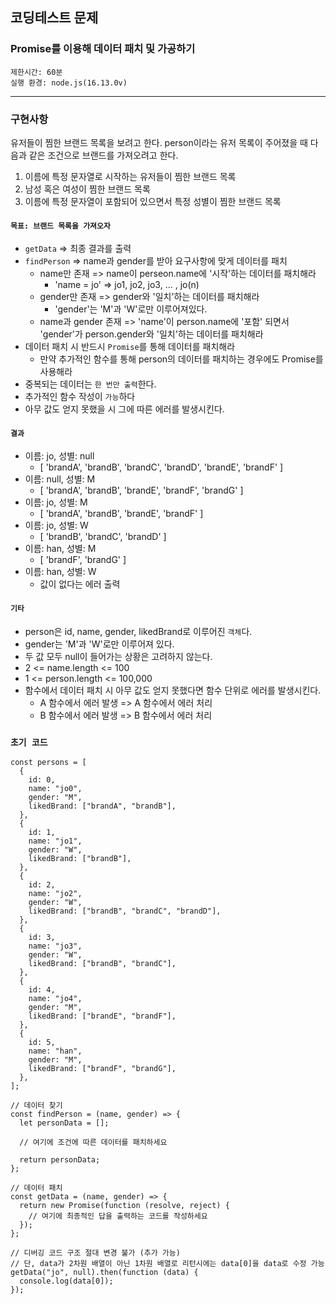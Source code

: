 ## 코딩테스트 문제

### Promise를 이용해 데이터 패치 및 가공하기

```
제한시간: 60분
실행 환경: node.js(16.13.0v)
```

<hr />

### 구현사항

유저들이 찜한 브랜드 목록을 보려고 한다.
person이라는 유저 목록이 주어졌을 때 다음과 같은 조건으로 브랜드를 가져오려고 한다.

1. 이름에 특정 문자열로 시작하는 유저들이 찜한 브랜드 목록
2. 남성 혹은 여성이 찜한 브랜드 목록
3. 이름에 특정 문자열이 포함되어 있으면서 특정 성별이 찜한 브랜드 목록

#### `목표: 브랜드 목록을 가져오자`

- `getData` => 최종 결과를 출력
- `findPerson` => name과 gender를 받아 요구사항에 맞게 데이터를 패치
  - name만 존재 => name이 perseon.name에 '시작'하는 데이터를 패치해라
    - 'name = jo' => jo1, jo2, jo3, ... , jo(n)
  - gender만 존재 => gender와 '일치'하는 데이터를 패치해라
    - 'gender'는 'M'과 'W'로만 이루어져있다.
  - name과 gender 존재 => 'name'이 person.name에 '포함' 되면서 'gender'가 person.gender와 '일치'하는 데이터를 패치해라
- 데이터 패치 시 반드시 `Promise`를 통해 데이터를 패치해라
  - 만약 추가적인 함수를 통해 person의 데이터를 패치하는 경우에도 Promise를 사용해라
- 중복되는 데이터는 `한 번만 출력`한다.
- 추가적인 함수 작성이 `가능`하다
- 아무 값도 얻지 못했을 시 그에 따른 에러를 발생시킨다.

#### `결과`

- 이름: jo, 성별: null
  - [ 'brandA', 'brandB', 'brandC', 'brandD', 'brandE', 'brandF' ]
- 이름: null, 성별: M
  - [ 'brandA', 'brandB', 'brandE', 'brandF', 'brandG' ]
- 이름: jo, 성별: M
  - [ 'brandA', 'brandB', 'brandE', 'brandF' ]
- 이름: jo, 성별: W
  - [ 'brandB', 'brandC', 'brandD' ]
- 이름: han, 성별: M
  - [ 'brandF', 'brandG' ]
- 이름: han, 성별: W
  - 값이 없다는 에러 출력

#### `기타`

- person은 id, name, gender, likedBrand로 이루어진 `객체`다.
- gender는 'M'과 'W'로만 이루어져 있다.
- 두 값 모두 null이 들어가는 상황은 고려하지 않는다.
- 2 <= name.length <= 100
- 1 <= person.length <= 100,000
- 함수에서 데이터 패치 시 아무 값도 얻지 못했다면 함수 단위로 에러를 발생시킨다.
  - A 함수에서 에러 발생 => A 함수에서 에러 처리
  - B 함수에서 에러 발생 => B 함수에서 에러 처리

### `초기 코드`

```
const persons = [
  {
    id: 0,
    name: "jo0",
    gender: "M",
    likedBrand: ["brandA", "brandB"],
  },
  {
    id: 1,
    name: "jo1",
    gender: "W",
    likedBrand: ["brandB"],
  },
  {
    id: 2,
    name: "jo2",
    gender: "W",
    likedBrand: ["brandB", "brandC", "brandD"],
  },
  {
    id: 3,
    name: "jo3",
    gender: "W",
    likedBrand: ["brandB", "brandC"],
  },
  {
    id: 4,
    name: "jo4",
    gender: "M",
    likedBrand: ["brandE", "brandF"],
  },
  {
    id: 5,
    name: "han",
    gender: "M",
    likedBrand: ["brandF", "brandG"],
  },
];

// 데이터 찾기
const findPerson = (name, gender) => {
  let personData = [];

  // 여기에 조건에 따른 데이터를 패치하세요

  return personData;
};

// 데이터 패치
const getData = (name, gender) => {
  return new Promise(function (resolve, reject) {
    // 여기에 최종적인 답을 출력하는 코드를 작성하세요
  });
};

// 디버깅 코드 구조 절대 변경 불가 (추가 가능)
// 단, data가 2차원 배열이 아닌 1차원 배열로 리턴시에는 data[0]을 data로 수정 가능
getData("jo", null).then(function (data) {
  console.log(data[0]);
});


```
